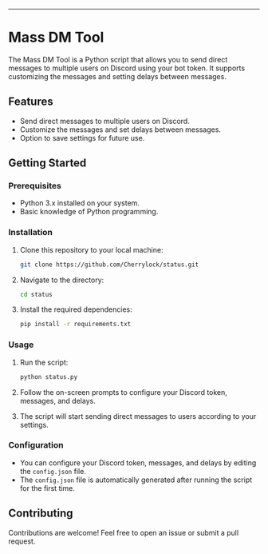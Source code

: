 ---

# Mass DM Tool

The Mass DM Tool is a Python script that allows you to send direct messages to multiple users on Discord using your bot token. It supports customizing the messages and setting delays between messages.

## Features

- Send direct messages to multiple users on Discord.
- Customize the messages and set delays between messages.
- Option to save settings for future use.

## Getting Started

### Prerequisites

- Python 3.x installed on your system.
- Basic knowledge of Python programming.

### Installation

1. Clone this repository to your local machine:

    ```bash
    git clone https://github.com/Cherrylock/status.git
    ```

2. Navigate to the directory:

    ```bash
    cd status
    ```

3. Install the required dependencies:

    ```bash
    pip install -r requirements.txt
    ```

### Usage

1. Run the script:

    ```bash
    python status.py
    ```

2. Follow the on-screen prompts to configure your Discord token, messages, and delays.
3. The script will start sending direct messages to users according to your settings.

### Configuration

- You can configure your Discord token, messages, and delays by editing the `config.json` file.
- The `config.json` file is automatically generated after running the script for the first time.

## Contributing

Contributions are welcome! Feel free to open an issue or submit a pull request.
